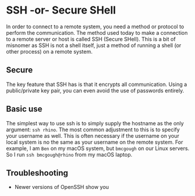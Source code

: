 # SSH -or- Secure SHell

In order to connect to a remote system, you need a method or protocol to perform the communication. The method used today to make a connection to a remote server or host is called SSH (Secure SHell). This is a bit of misnomer as SSH is not a shell itself, just a method of running a shell (or other process) on a remote system.

## Secure

The key feature that SSH has is that it encrypts all communication. Using a public/private key pair, you can even avoid the use of passwords entirely.

## Basic use

The simplest way to use ssh is to simply supply the hostname as the only argument: `ssh rhino`. The most common adjustment to this is to specify your username as well. This is often necessary if the username on your local system is no the same as your username on the remote system. For example, I am `Ben` on my macOS system, but `bmcgough` on our Linux servers. So I run `ssh bmcgough@rhino` from my macOS laptop.

## Troubleshooting

* Newer versions of OpenSSH show you 
